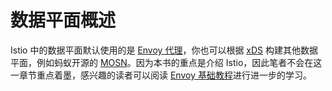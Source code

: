 # 数据平面概述

Istio 中的数据平面默认使用的是 [Envoy 代理](https://envoyproxy.io)，你也可以根据 [xDS](./xds.md) 构建其他数据平面，例如蚂蚁开源的 [MOSN](https://mosn.io)。因为本书的重点是介绍 Istio，因此笔者不会在这一章节重点着墨，感兴趣的读者可以阅读 [Envoy 基础教程](https://jimmysong.io/envoy-handbook/)进行进一步的学习。